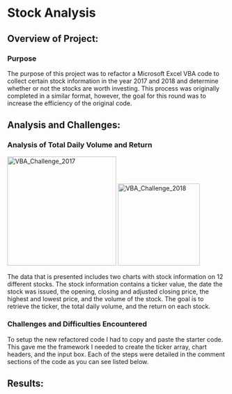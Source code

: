 # Stock Analysis
## Overview of Project:
### Purpose
The purpose of this project was to refactor a Microsoft Excel VBA code to collect certain stock information in the year 2017 and 2018 and determine whether or not the stocks are worth investing. This process was originally completed in a similar format, however, the goal for this round was to increase the efficiency of the original code.
##  Analysis and Challenges:

### Analysis of Total Daily Volume and Return

<img width="250" alt="VBA_Challenge_2017" src="https://user-images.githubusercontent.com/104540261/174865066-455ffde2-cd7a-4607-ab23-ec29175d395d.png">

<img width="188" alt="VBA_Challenge_2018" src="https://user-images.githubusercontent.com/104540261/174865124-44c203e3-bb2d-4d52-94a7-172eebcf5ffb.png">

The data that is presented includes two charts with stock information on 12 different stocks. The stock information contains a ticker value, the date the stock was issued, the opening, closing and adjusted closing price, the highest and lowest price, and the volume of the stock. The goal is to retrieve the ticker, the total daily volume, and the return on each stock.
### Challenges and Difficulties Encountered
To setup the new refactored code I had to copy and paste the starter code. This gave me the framework I needed to create the ticker array, chart headers, and the input box. Each of the steps were detailed in the comment sections of the code as you can see listed below.
## Results:

